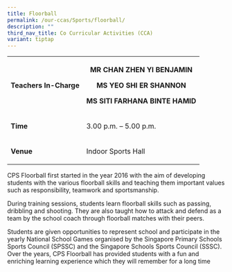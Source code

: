 ```yaml
---
title: Floorball
permalink: /our-ccas/Sports/floorball/
description: ""
third_nav_title: Co Curricular Activities (CCA)
variant: tiptap
---
```

<table style="minWidth: 50px">
<colgroup>
<col>
<col>
</colgroup>
<tbody>
<tr>
<th rowspan="1" colspan="1">
<p><strong>Teachers In-Charge</strong>
</p>
</th>
<th rowspan="1" colspan="1">
<p>MR CHAN ZHEN YI BENJAMIN</p>
<p>MS YEO SHI ER SHANNON</p>
<p>MS SITI FARHANA BINTE HAMID</p>
</th>
</tr>
<tr>
<td rowspan="1" colspan="1">
<p><strong>Time</strong>
</p>
</td>
<td rowspan="1" colspan="1">
<p>3.00 p.m. – 5.00 p.m.</p>
</td>
</tr>
<tr>
<td rowspan="1" colspan="1">
<p><strong>Venue</strong>
</p>
</td>
<td rowspan="1" colspan="1">
<p>Indoor Sports Hall</p>
</td>
</tr>
</tbody>
</table>
<p>CPS Floorball first started in the year 2016 with the aim of developing
students with the various floorball skills and teaching them important
values such as responsibility, teamwork and sportsmanship.</p>
<p>During training sessions, students learn floorball skills such as passing,
dribbling and shooting. They are also taught how to attack and defend as
a team by the school coach through floorball matches with their peers.</p>
<p>Students are given opportunities to represent school and participate in
the yearly National School Games organised by the Singapore Primary Schools
Sports Council (SPSSC) and the Singapore Schools Sports Council (SSSC).
Over the years, CPS Floorball has provided students with a fun and enriching
learning experience which they will remember for a long time</p>